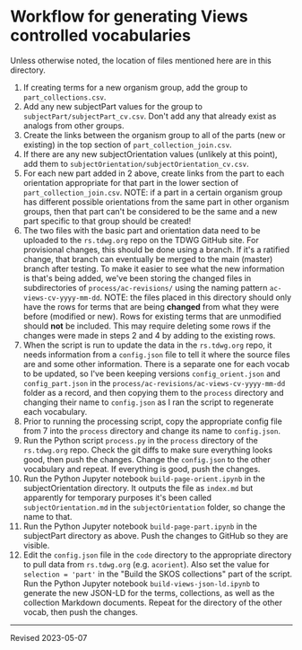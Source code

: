 # Workflow for generating Views controlled vocabularies

Unless otherwise noted, the location of files mentioned here are in this directory.

1. If creating terms for a new organism group, add the group to `part_collections.csv`.
2. Add any new subjectPart values for the group to `subjectPart/subjectPart_cv.csv`. Don't add any that already exist as analogs from other groups.
3. Create the links between the organism group to all of the parts (new or existing) in the top section of `part_collection_join.csv`.
4. If there are any new subjectOrientation values (unlikely at this point), add them to `subjectOrientation/subjectOrientation_cv.csv`.
5. For each new part added in 2 above, create links from the part to each orientation appropriate for that part in the lower section of `part_collection_join.csv`. NOTE: if a part in a certain organism group has different possible orientations from the same part in other organism groups, then that part can't be considered to be the same and a new part specific to that group should be created!
6. The two files with the basic part and orientation data need to be uploaded to the `rs.tdwg.org` repo on the TDWG GitHub site. For provisional changes, this should be done using a branch. If it's a ratified change, that branch can eventually be merged to the main (master) branch after testing. To make it easier to see what the new information is that's being added, we've been storing the changed files in subdirectories of `process/ac-revisions/` using the naming pattern `ac-views-cv-yyyy-mm-dd`. NOTE: the files placed in this directory should only have the rows for terms that are being **changed** from what they were before (modified or new). Rows for existing terms that are unmodified should **not** be included. This may require deleting some rows if the changes were made in steps 2 and 4 by adding to the existing rows.
7. When the script is run to update the data in the `rs.tdwg.org` repo, it needs information from a `config.json` file to tell it where the source files are and some other information. There is a separate one for each vocab to be updated, so I've been keeping versions `config_orient.json` and `config_part.json` in the `process/ac-revisions/ac-views-cv-yyyy-mm-dd` folder as a record, and then copying them to the `process` directory and changing their name to `config.json` as I ran the script to regenerate each vocabulary.
8. Prior to running the processing script, copy the appropriate config file from 7 into the `process` directory and change its name to `config.json`. 
9. Run the Python script `process.py` in the `process` directory of the `rs.tdwg.org` repo. Check the git diffs to make sure everything looks good, then push the changes. Change the `config.json` to the other vocabulary and repeat. If everything is good, push the changes.
10. Run the Python Jupyter notebook `build-page-orient.ipynb` in the subjectOrientation directory. It outputs the file as `index.md` but apparently for temporary purposes it's been called `subjectOrientation.md` in the `subjectOrientation` folder, so change the name to that.
11. Run the Python Jupyter notebook `build-page-part.ipynb` in the subjectPart directory as above. Push the changes to GitHub so they are visible.
12. Edit the `config.json` file in the `code` directory to the appropriate directory to pull data from `rs.tdwg.org` (e.g. `acorient`). Also set the value for `selection = 'part'` in the "Build the SKOS collections" part of the script. Run the Python Jupyter notebook `build-views-json-ld.ipynb` to generate the new JSON-LD for the terms, collections, as well as the collection Markdown documents. Repeat for the directory of the other vocab, then push the changes.

---
Revised 2023-05-07

